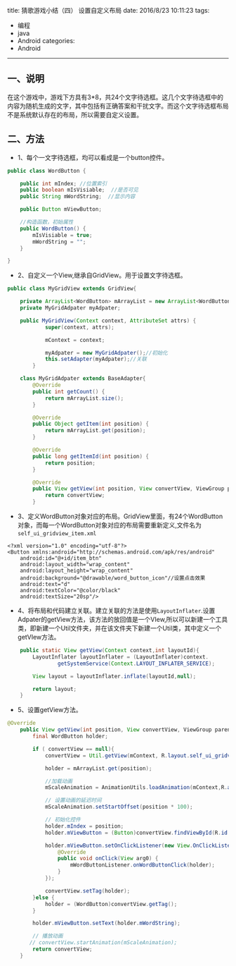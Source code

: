 title: 猜歌游戏小结（四） 设置自定义布局
date: 2016/8/23 10:11:23
tags:
- 编程
- java
- Android
categories:
- Android
---

## 一、说明
在这个游戏中，游戏下方具有3*8，共24个文字待选框。这几个文字待选框中的内容为随机生成的文字，其中包括有正确答案和干扰文字。而这个文字待选框布局不是系统默认存在的布局，所以需要自定义设置。

<!-- more -->

## 二、方法
- 1、每个一文字待选框，均可以看成是一个button控件。

```java
public class WordButton {

    public int mIndex; //位置索引
    public boolean mIsVisiable;  //是否可见
    public String mWordString;  //显示内容

    public Button mViewButton;

    //构造函数，初始属性
    public WordButton() {
        mIsVisiable = true;
        mWordString = "";
    }

}
```

- 2、自定义一个View,继承自GridView。用于设置文字待选框。

```java
public class MyGridView extends GridView{

    private ArrayList<WordButton> mArrayList = new ArrayList<WordButton>();
    private MyGridAdpater myAdpater;

    public MyGridView(Context context, AttributeSet attrs) {
            super(context, attrs);

            mContext = context;

            myAdpater = new MyGridAdpater();//初始化
            this.setAdapter(myAdpater);//关联
        }

    class MyGridAdpater extends BaseAdapter{
        @Override
        public int getCount() {
            return mArrayList.size();
        }

        @Override
        public Object getItem(int position) {
            return mArrayList.get(position);
        }

        @Override
        public long getItemId(int position) {
            return position;
        }

        @Override
        public View getView(int position, View convertView, ViewGroup parent) {
            return convertView;
        }
```

- 3、定义WordButton对象对应的布局。GridView里面，有24个WordButton对象，而每一个WordButton对象对应的布局需要重新定义,文件名为`self_ui_gridview_item.xml`
```
<?xml version="1.0" encoding="utf-8"?>
<Button xmlns:android="http://schemas.android.com/apk/res/android"
    android:id="@+id/item_btn"
    android:layout_width="wrap_content"
    android:layout_height="wrap_content"
    android:background="@drawable/word_button_icon"//设置点击效果
    android:text="d"
    android:textColor="@color/black"
    android:textSize="20sp"/>
```

- 4、将布局和代码建立关联。建立关联的方法是使用`LayoutInflater`.设置Adpater的getView方法，该方法的放回值是一个VIew,所以可以新建一个工具类，即新建一个Util文件夹，并在该文件夹下新建一个Util类，其中定义一个getVIew方法。

```java
    public static View getView(Context context,int layoutId){
        LayoutInflater layoutInflater = (LayoutInflater)context.
                getSystemService(Context.LAYOUT_INFLATER_SERVICE);

        View layout = layoutInflater.inflate(layoutId,null);

        return layout;
    }
```

- 5、设置getView方法。

```java
@Override
    public View getView(int position, View convertView, ViewGroup parent) {
        final WordButton holder;

        if ( convertView == null){
            convertView = Util.getView(mContext, R.layout.self_ui_gridview_item);

            holder = mArrayList.get(position);

            //加载动画
            mScaleAnimation = AnimationUtils.loadAnimation(mContext,R.anim.scale);

            // 设置动画的延迟时间
            mScaleAnimation.setStartOffset(position * 100);

			// 初始化控件
            holder.mIndex = position;
            holder.mViewButton = (Button)convertView.findViewById(R.id.item_btn);

            holder.mViewButton.setOnClickListener(new View.OnClickListener(){
                @Override
                public void onClick(View arg0) {
                    mWordButtonListener.onWordButtonClick(holder);
                }
            });

            convertView.setTag(holder);
        }else {
            holder = (WordButton)convertView.getTag();
        }

        holder.mViewButton.setText(holder.mWordString);

        // 播放动画
       // convertView.startAnimation(mScaleAnimation);
        return convertView;
    }
```
